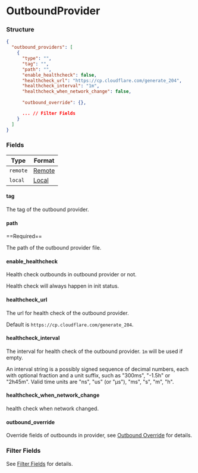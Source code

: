# OutboundProvider

### Structure

```json
{
  "outbound_providers": [
    {
      "type": "",
      "tag": "",
      "path": "",
      "enable_healthcheck": false,
      "healthcheck_url": "https://cp.cloudflare.com/generate_204",
      "healthcheck_interval": "1m",
      "healthcheck_when_network_change": false,
      
      "outbound_override": {},

      ... // Filter Fields
    }
  ]
}
```

### Fields

| Type     | Format             |
|----------|--------------------|
| `remote` | [Remote](./remote) |
| `local`  | [Local](./local)   |

#### tag

The tag of the outbound provider.

#### path

==Required==

The path of the outbound provider file.

#### enable_healthcheck

Health check outbounds in outbound provider or not.

Health check will always happen in init status.

#### healthcheck_url

The url for health check of the outbound provider.

Default is `https://cp.cloudflare.com/generate_204`.

#### healthcheck_interval

The interval for health check of the outbound provider. `1m` will be used if empty.

An interval string is a possibly signed sequence of
decimal numbers, each with optional fraction and a unit suffix,
such as "300ms", "-1.5h" or "2h45m".
Valid time units are "ns", "us" (or "µs"), "ms", "s", "m", "h".

#### healthcheck_when_network_change

health check when network changed.

#### outbound_override

Override fields of outbounds in provider, see [Outbound Override](/configuration/provider/outbound_override/) for details.

### Filter Fields

See [Filter Fields](/configuration/shared/filter/) for details.
